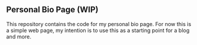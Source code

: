 ## Personal Bio Page (WIP)

This repository contains the code for my personal bio page. For now this is a simple web page, my intention is to use
this as a starting point for a blog and more.
